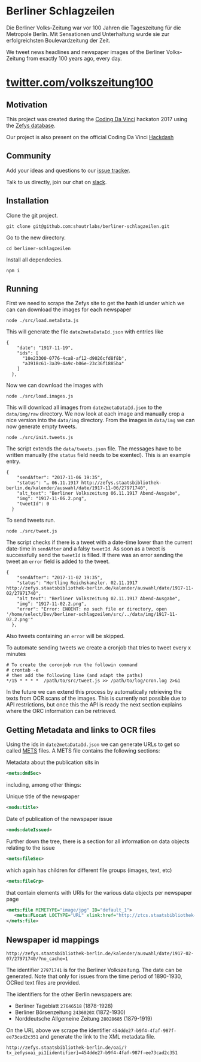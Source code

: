 # Berliner Schlagzeilen

Die Berliner Volks-Zeitung war vor 100 Jahren die Tageszeitung für die Metropole Berlin. Mit Sensationen und Unterhaltung wurde sie zur erfolgreichsten Boulevardzeitung der Zeit.

We tweet news headlines and newspaper images of the Berliner Volks-Zeitung from exactly 100 years ago, every day.

# [twitter.com/volkszeitung100](https://twitter.com/Volkszeitung100)

## Motivation

This project was created during the [Coding Da Vinci](https://codingdavinci.de/) hackaton 2017 using the [Zefys database](http://zefys.staatsbibliothek-berlin.de/).

Our project is also present on the official Coding Da Vinci [Hackdash](https://hackdash.org/projects/59ec6cc287d0970a0e0a3ca8)

## Community

Add your ideas and questions to our [issue tracker](https://github.com/shoutrlabs/berliner-schlagzeilen/issues).

Talk to us directly, join our chat on [slack](https://join.slack.com/t/cdvb17/shared_invite/enQtMjU5OTM1MzkwNzM5LTQ1N2MzYWY4MmNhYjM0NTYyZTNhMGYyOWVmNzVkYjRiOTJlMmEwOTA0YjkyMjViMWZkNzBkNzZiOWYwNGJmM2U).

## Installation

Clone the git project.
```
git clone git@github.com:shoutrlabs/berliner-schlagzeilen.git
```

Go to the new directory.
```
cd berliner-schlagzeilen
```

Install all dependecies.
```
npm i
```

## Running

First we need to scrape the Zefys site to get the hash id under which we can can download the images for each newspaper

```
node ./src/load.metaData.js
```

This will generate the file `date2metaDataId.json` with entries like
```
{
    "date": "1917-11-19",
    "ids": [
      "10e23300-0776-4ca8-af12-d9026cfd8f8b",
      "a3918c61-3a39-4a9c-b06e-23c36f1885ba"
    ]
  },
```

Now we can download the images with

```
node ./src/load.images.js
```

This will download all images from `date2metaDataId.json` to the `data/img/raw` directory. We now look at each image and manually crop a nice version into the `data/img` directory. From the images in `data/img` we can now generate empty tweets.

```
node ./src/init.tweets.js
```

The script extends the `data/tweets.json` file. The messages have to be written manually (the `status` field needs to be exented). This is an example entry.

```
{
    "sendAfter": "2017-11-06 19:35",
    "status": "… 06.11.1917 http://zefys.staatsbibliothek-berlin.de/kalender/auswahl/date/1917-11-06/27971740",
    "alt_text": "Berliner Volkszeitung 06.11.1917 Abend-Ausgabe",
    "img": "1917-11-06.2.png",
    "tweetId": 0
  }
```

To send tweets run.

```
node ./src/tweet.js
```

The script checks if there is a tweet with a date-time lower than the current date-time in `sendAfter` and a falsy `tweetId`. As soon as a tweet is successfully send the `tweetId` is filled. If there was an error sending the tweet an `error` field is added to the tweet.

```
{
    "sendAfter": "2017-11-02 19:35",
    "status": "Hertling Reichskanzler. 02.11.1917 http://zefys.staatsbibliothek-berlin.de/kalender/auswahl/date/1917-11-02/27971740",
    "alt_text": "Berliner Volkszeitung 02.11.1917 Abend-Ausgabe",
    "img": "1917-11-02.2.png",
    "error": "Error: ENOENT: no such file or directory, open '/home/select/Dev/berliner-schlagzeilen/src/../data/img/1917-11-02.2.png'"
  },
```

Also tweets containing an `error` will be skipped.

To automate sending tweets we create a cronjob that tries to tweet every x minutes

```
# To create the coronjob run the followin command
# crontab -e
# then add the following line (and adapt the paths)
*/15 * * * *  /path/to/src/tweet.js >> /path/to/log/cron.log 2>&1
```

In the future we can extend this process by automatically retrieving the texts from OCR scans of the images. This is currently not possible due to API restrictions, but once this the API is ready the next section explains where the ORC information can be retrieved.

## Getting Metadata and links to OCR files

Using the ids in `date2metaDataId.json` we can generate URLs to get so called [METS](https://www.loc.gov/standards/mets/) files. A METS file contains the following sections:

Metadata about the publication sits in
```xml
<mets:dmdSec>
```
including, among other things:

Unique title of the newspaper
```xml
<mods:title>
```
Date of publication of the newspaper issue
```xml
<mods:dateIssued>
```

Further down the tree, there is a section for all information on data objects relating to the issue
```xml
<mets:fileSec>
```
which again has children for different file groups (images, text, etc)
```xml
<mets:fileGrp>
```
that contain elements with URIs for the various data objects per newspaper page
```xml
<mets:file MIMETYPE="image/jpg" ID="default_1">
   <mets:FLocat LOCTYPE="URL" xlink:href="http://ztcs.staatsbibliothek-berlin.de/zefys_contentServer.php?action=metsImage&format=png&metsFile=454dde27-b9f4-4faf-987f-ee73cad2c351&divID=phys_1&width=1200&metsFileGroup=PRESENTATION"/>
</mets:file>
```

## Newspaper id mappings

```
http://zefys.staatsbibliothek-berlin.de/kalender/auswahl/date/1917-02-07/27971740/?no_cache=1
```

The identifier `27971741` is for the Berliner Volkszeitung. The date can be generated. Note that only for issues from the time period of 1890-1930, OCRed text files are provided.

The identifiers for the other Berlin newspapers are:
- Berliner Tageblatt ```27646518``` (1878-1928)
- Berliner Börsenzeitung ```2436020X``` (1872-1930)
- Norddeutsche Allgemeine Zeitung ```28028685``` (1879-1919)

On the URL above we scrape the identifier `454dde27-b9f4-4faf-987f-ee73cad2c351` and generate the link to the XML metadata file.

```
http://zefys.staatsbibliothek-berlin.de/oai/?tx_zefysoai_pi1[identifier]=454dde27-b9f4-4faf-987f-ee73cad2c351
```
